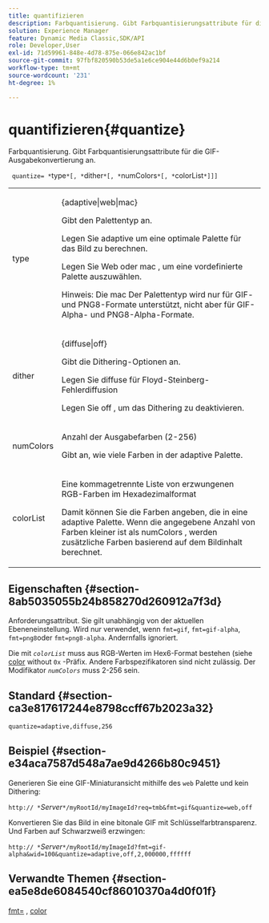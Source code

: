 ```yaml
---
title: quantifizieren
description: Farbquantisierung. Gibt Farbquantisierungsattribute für die GIF-Ausgabekonvertierung an.
solution: Experience Manager
feature: Dynamic Media Classic,SDK/API
role: Developer,User
exl-id: 71d59961-848e-4d78-875e-066e842ac1bf
source-git-commit: 97fbf820590b53de5a1e6ce904e44d6b0ef9a214
workflow-type: tm+mt
source-wordcount: '231'
ht-degree: 1%

---
```


# quantifizieren{#quantize}

Farbquantisierung. Gibt Farbquantisierungsattribute für die GIF-Ausgabekonvertierung an.

` quantize= *`type`*[, *`dither`*[, *`numColors`*[, *`colorList`*]]]`

<table id="table_A669A9058C8043A5BAE80B03A13B015B"> 
 <tbody> 
  <tr> 
   <td colname="col1"> <p> <span class="codeph"> <span class="varname"> type </span> </span> </p> </td> 
   <td colname="col2"> <p> <span class="codeph"> {adaptive|web|mac} </span> </p> <p>Gibt den Palettentyp an. </p> <p>Legen Sie <span class="codeph"> adaptive </span> um eine optimale Palette für das Bild zu berechnen. </p> <p>Legen Sie <span class="codeph"> Web </span> oder <span class="codeph"> mac </span> , um eine vordefinierte Palette auszuwählen. </p> <p> <p>Hinweis: Die <span class="codeph"> mac </span> Der Palettentyp wird nur für GIF- und PNG8-Formate unterstützt, nicht aber für GIF-Alpha- und PNG8-Alpha-Formate.</p> </p> </td> 
  </tr> 
  <tr> 
   <td colname="col1"> <p> <span class="codeph"> <span class="varname"> dither </span> </span> </p> </td> 
   <td colname="col2"> <p> <span class="codeph"> {diffuse|off} </span> </p> <p>Gibt die Dithering-Optionen an. </p> <p>Legen Sie <span class="codeph"> diffuse </span> für Floyd-Steinberg-Fehlerdiffusion </p> <p>Legen Sie <span class="codeph"> off </span> , um das Dithering zu deaktivieren.</p> </td> 
  </tr> 
  <tr> 
   <td colname="col1"> <p> <span class="codeph"> <span class="varname"> numColors </span> </span> </p> </td> 
   <td colname="col2"> <p>Anzahl der Ausgabefarben (2-256) </p> <p>Gibt an, wie viele Farben in der <span class="codeph"> adaptive </span> Palette.</p> </td> 
  </tr> 
  <tr> 
   <td colname="col1"> <p> <span class="codeph"> <span class="varname"> colorList </span> </span> </p> </td> 
   <td colname="col2"> <p>Eine kommagetrennte Liste von erzwungenen RGB-Farben im Hexadezimalformat </p> <p>Damit können Sie die Farben angeben, die in eine <span class="codeph"> adaptive </span> Palette. Wenn die angegebene Anzahl von Farben kleiner ist als <span class="codeph"> <span class="varname"> numColors </span> </span>, werden zusätzliche Farben basierend auf dem Bildinhalt berechnet.</p> </td> 
  </tr> 
 </tbody> 
</table>

## Eigenschaften {#section-8ab5035055b24b858270d260912a7f3d}

Anforderungsattribut. Sie gilt unabhängig von der aktuellen Ebeneneinstellung. Wird nur verwendet, wenn `fmt=gif`, `fmt=gif-alpha`, `fmt=png8`oder `fmt=png8-alpha`. Andernfalls ignoriert.

Die mit *`colorList`* muss aus RGB-Werten im Hex6-Format bestehen (siehe [color](/help/aem-is-ir-api/is-api/http-ref/image-serving-api-ref/c-http-protocol-reference/c-command-reference/r-color-commandref.md) without `0x` -Präfix. Andere Farbspezifikatoren sind nicht zulässig. Der Modifikator *`numColors`* muss 2-256 sein.

## Standard {#section-ca3e817617244e8798ccff67b2023a32}

`quantize=adaptive,diffuse,256`

## Beispiel {#section-e34aca7587d548a7ae9d4266b80c9451}

Generieren Sie eine GIF-Miniaturansicht mithilfe des `web` Palette und kein Dithering:

`http:// *`*Server*`*/myRootId/myImageId?req=tmb&fmt=gif&quantize=web,off`

Konvertieren Sie das Bild in eine bitonale GIF mit Schlüsselfarbtransparenz. Und Farben auf Schwarzweiß erzwingen:

`http:// *`*Server*`*/myRootId/myImageId?fmt=gif-alpha&wid=100&quantize=adaptive,off,2,000000,ffffff`

## Verwandte Themen {#section-ea5e8de6084540cf86010370a4d0f01f}

[fmt=](../../../../../is-api/http-ref/image-serving-api-ref/c-http-protocol-reference/c-command-reference/r-is-http-fmt.md#reference-cdf10043423b45ba9fe15157fb3ae37a) , [color](/help/aem-is-ir-api/is-api/http-ref/image-serving-api-ref/c-http-protocol-reference/c-data-types/r-is-http-color.md)
